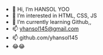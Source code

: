 - 👋 Hi, I’m HANSOL YOO
- 👀 I’m interested in HTML, CSS, JS
- 🌱 I’m currently learning Github,,
- 📫 yhansol145@gmail.com
- 📫 github.com/yhansol145
-    😂😂

<!---
yhansol145/yhansol145 is a ✨ special ✨ repository because its `README.md` (this file) appears on your GitHub profile.
You can click the Preview link to take a look at your changes.
--->
